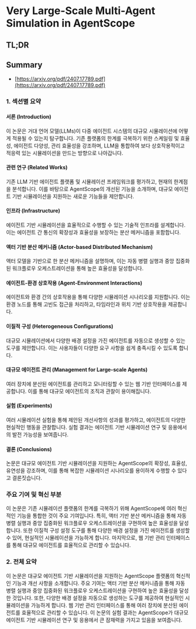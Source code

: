 # Very Large-Scale Multi-Agent Simulation in AgentScope
## TL;DR
## Summary
- [https://arxiv.org/pdf/2407.17789.pdf](https://arxiv.org/pdf/2407.17789.pdf)

### 1. 섹션별 요약

#### 서론 (Introduction)
이 논문은 거대 언어 모델(LLMs)이 다중 에이전트 시스템의 대규모 시뮬레이션에 어떻게 적용될 수 있는지 탐구합니다. 기존 플랫폼의 한계를 극복하기 위한 스케일링 및 효율성, 에이전트 다양성, 관리 효율성을 강조하며, LLM을 통합하여 보다 상호작용적이고 적응력 있는 시뮬레이션을 만드는 방향으로 나아갑니다.

#### 관련 연구 (Related Works)
기존 LLM 기반 에이전트 플랫폼 및 시뮬레이션 프레임워크를 평가하고, 현재의 한계점을 분석합니다. 이를 바탕으로 AgentScope의 개선된 기능을 소개하며, 대규모 에이전트 기반 시뮬레이션을 지원하는 새로운 기능들을 제안합니다.

#### 인프라 (Infrastructure)
에이전트 기반 시뮬레이션을 효율적으로 수행할 수 있는 기술적 인프라를 설계합니다. 이는 에이전트 간 통신의 확장성과 효율성을 보장하는 분산 메커니즘을 포함합니다.

#### 액터 기반 분산 메커니즘 (Actor-based Distributed Mechanism)
액터 모델을 기반으로 한 분산 메커니즘을 설명하며, 이는 자동 병렬 실행과 중앙 집중화된 워크플로우 오케스트레이션을 통해 높은 효율성을 달성합니다.

#### 에이전트-환경 상호작용 (Agent-Environment Interactions)
에이전트와 환경 간의 상호작용을 통해 다양한 시뮬레이션 시나리오를 지원합니다. 이는 환경 노드를 통해 고빈도 접근을 처리하고, 타임라인과 위치 기반 상호작용을 제공합니다.

#### 이질적 구성 (Heterogeneous Configurations)
대규모 시뮬레이션에서 다양한 배경 설정을 가진 에이전트를 자동으로 생성할 수 있는 도구를 제안합니다. 이는 사용자들이 다양한 요구 사항을 쉽게 충족시킬 수 있도록 합니다.

#### 대규모 에이전트 관리 (Management for Large-scale Agents)
여러 장치에 분산된 에이전트를 관리하고 모니터링할 수 있는 웹 기반 인터페이스를 제공합니다. 이를 통해 대규모 에이전트의 조직과 관찰이 용이해집니다.

#### 실험 (Experiments)
여러 시뮬레이션 실험을 통해 제안된 개선사항의 성과를 평가하고, 에이전트의 다양한 현실적인 행동을 관찰합니다. 실험 결과는 에이전트 기반 시뮬레이션 연구 및 응용에서의 발전 가능성을 보여줍니다.

#### 결론 (Conclusions)
논문은 대규모 에이전트 기반 시뮬레이션을 지원하는 AgentScope의 확장성, 효율성, 유연성을 강조하며, 이를 통해 복잡한 시뮬레이션 시나리오를 용이하게 수행할 수 있다고 결론짓습니다.

### 주요 기여 및 혁신 부분
이 논문은 기존 시뮬레이션 플랫폼의 한계를 극복하기 위해 AgentScope에 여러 혁신적인 기능을 통합한 것이 주요 기여입니다. 특히, 액터 기반 분산 메커니즘을 통해 자동 병렬 실행과 중앙 집중화된 워크플로우 오케스트레이션을 구현하여 높은 효율성을 달성합니다. 또한 이질적 구성 설정 도구를 통해 다양한 배경 설정을 가진 에이전트를 생성할 수 있어, 현실적인 시뮬레이션을 가능하게 합니다. 마지막으로, 웹 기반 관리 인터페이스를 통해 대규모 에이전트를 효율적으로 관리할 수 있습니다.

### 2. 전체 요약
이 논문은 대규모 에이전트 기반 시뮬레이션을 지원하는 AgentScope 플랫폼의 혁신적인 기능과 개선 사항을 소개합니다. 주요 기여는 액터 기반 분산 메커니즘을 통해 자동 병렬 실행과 중앙 집중화된 워크플로우 오케스트레이션을 구현하여 높은 효율성을 달성한 것입니다. 또한, 다양한 배경 설정을 자동으로 생성하는 도구를 제공하여 현실적인 시뮬레이션을 가능하게 합니다. 웹 기반 관리 인터페이스를 통해 여러 장치에 분산된 에이전트를 효율적으로 관리할 수 있습니다. 이 논문의 실험 결과는 AgentScope가 대규모 에이전트 기반 시뮬레이션 연구 및 응용에서 큰 잠재력을 가지고 있음을 보여줍니다.
